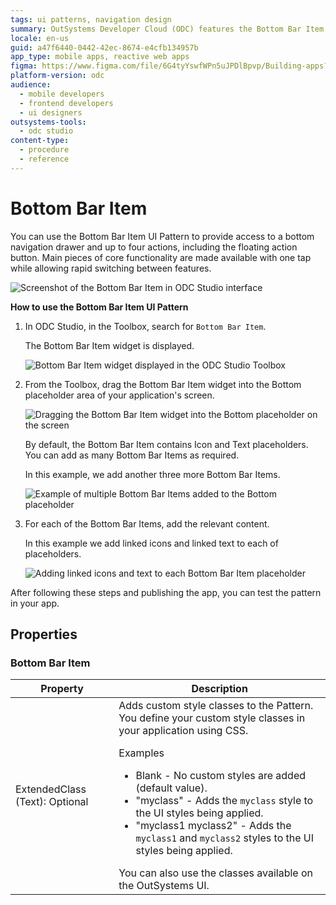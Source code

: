 ```yaml
---
tags: ui patterns, navigation design
summary: OutSystems Developer Cloud (ODC) features the Bottom Bar Item UI Pattern for easy navigation and feature access in applications.
locale: en-us
guid: a47f6440-0442-42ec-8674-e4cfb134957b
app_type: mobile apps, reactive web apps
figma: https://www.figma.com/file/6G4tyYswfWPn5uJPDlBpvp/Building-apps?type=design&node-id=3208%3A17038&t=ZwHw8hXeFhwYsO5V-1
platform-version: odc
audience:
  - mobile developers
  - frontend developers
  - ui designers
outsystems-tools:
  - odc studio
content-type:
  - procedure
  - reference
---
```


# Bottom Bar Item

You can use the Bottom Bar Item UI Pattern to provide access to a bottom navigation drawer and up to four actions, including the floating action button. Main pieces of core functionality are made available with one tap while allowing rapid switching between features.

![Screenshot of the Bottom Bar Item in ODC Studio interface](images/bottombaritem-1-ss.png "Bottom Bar Item in ODC Studio")

**How to use the Bottom Bar Item UI Pattern**

1. In ODC Studio, in the Toolbox, search for `Bottom Bar Item`.
  
    The Bottom Bar Item widget is displayed.

    ![Bottom Bar Item widget displayed in the ODC Studio Toolbox](images/bottombaritem-3-ss.png "Bottom Bar Item Widget in Toolbox")

1. From the Toolbox, drag the Bottom Bar Item  widget into the Bottom placeholder area of your application's screen.

    ![Dragging the Bottom Bar Item widget into the Bottom placeholder on the screen](images/bottombaritem-2-ss.png "Dragging Bottom Bar Item Widget")

    By default, the Bottom Bar Item contains Icon and Text placeholders. You can add as many Bottom Bar Items as required.

    In this example, we add another three more Bottom Bar Items.

    ![Example of multiple Bottom Bar Items added to the Bottom placeholder](images/bottombaritem-4-ss.png "Multiple Bottom Bar Items Added")

1. For each of the Bottom Bar Items, add the relevant content.

    In this example we add linked icons and linked text to each of placeholders.

    ![Adding linked icons and text to each Bottom Bar Item placeholder](images/bottombaritem-5-ss.png "Adding Content to Bottom Bar Items")

After following these steps and publishing the app, you can test the pattern in your app.

## Properties

### Bottom Bar Item

| Property                       | Description                                                                                                                                                                                                                                                                                                                                                                                                                                                                                                                                                                                                            |
|--------------------------------|------------------------------------------------------------------------------------------------------------------------------------------------------------------------------------------------------------------------------------------------------------------------------------------------------------------------------------------------------------------------------------------------------------------------------------------------------------------------------------------------------------------------------------------------------------------------------------------------------------------------|
| ExtendedClass (Text): Optional | Adds custom style classes to the Pattern. You define your custom style classes in your application using CSS. <p>Examples <ul><li>Blank - No custom styles are added (default value).</li><li>"myclass" - Adds the ``myclass`` style to the UI styles being applied.</li><li>"myclass1 myclass2" - Adds the ``myclass1`` and ``myclass2`` styles to the UI styles being applied.</li></ul></p>You can also use the classes available on the OutSystems UI. |
